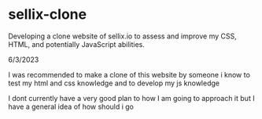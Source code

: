 # sellix-clone
Developing a clone website of sellix.io to assess and improve my CSS, HTML, and potentially JavaScript abilities.




6/3/2023

I was recommended to make a clone of this website by someone i know to test my html and css knowledge and to develop my js knowledge 

I dont currently have a very good plan to how I am going to approach it but I have a general idea of how should i go 

